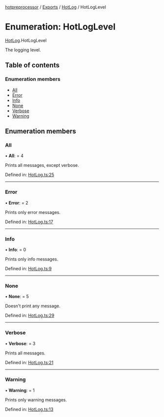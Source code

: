 [hotpreprocessor](../README.md) / [Exports](../modules.md) / [HotLog](../modules/hotlog.md) / HotLogLevel

# Enumeration: HotLogLevel

[HotLog](../modules/hotlog.md).HotLogLevel

The logging level.

## Table of contents

### Enumeration members

- [All](hotlog.hotloglevel.md#all)
- [Error](hotlog.hotloglevel.md#error)
- [Info](hotlog.hotloglevel.md#info)
- [None](hotlog.hotloglevel.md#none)
- [Verbose](hotlog.hotloglevel.md#verbose)
- [Warning](hotlog.hotloglevel.md#warning)

## Enumeration members

### All

• **All**: = 4

Prints all messages, except verbose.

Defined in: [HotLog.ts:25](https://github.com/OurFreeLight/HotPreprocessor/blob/042e7cd/src/HotLog.ts#L25)

___

### Error

• **Error**: = 2

Prints only error messages.

Defined in: [HotLog.ts:17](https://github.com/OurFreeLight/HotPreprocessor/blob/042e7cd/src/HotLog.ts#L17)

___

### Info

• **Info**: = 0

Prints only info messages.

Defined in: [HotLog.ts:9](https://github.com/OurFreeLight/HotPreprocessor/blob/042e7cd/src/HotLog.ts#L9)

___

### None

• **None**: = 5

Doesn't print any message.

Defined in: [HotLog.ts:29](https://github.com/OurFreeLight/HotPreprocessor/blob/042e7cd/src/HotLog.ts#L29)

___

### Verbose

• **Verbose**: = 3

Prints all messages.

Defined in: [HotLog.ts:21](https://github.com/OurFreeLight/HotPreprocessor/blob/042e7cd/src/HotLog.ts#L21)

___

### Warning

• **Warning**: = 1

Prints only warning messages.

Defined in: [HotLog.ts:13](https://github.com/OurFreeLight/HotPreprocessor/blob/042e7cd/src/HotLog.ts#L13)

